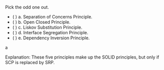 <panel header="{{ icon_Q_A }} Pick the odd one out">

<panel header="%%Prerequisites%%" expandable expanded>
  <panel src="../separationOfConcernsPrinciple/unit-inElsewhere-asFlat.md" boilerplate header="Principles: Separation of Concerns Principle" />
  <panel src="../solidPrinciples/unit-inElsewhere-asFlat.md" boilerplate header="Principles: SOLID Principles" />
</panel>

<p/>

<question>
Pick the odd one out.

- ( ) a. Separation of Concerns Principle.
- ( ) b. Open Closed Principle.
- ( ) c. Liskov Substitution Principle.
- ( ) d. Interface Segregation Principle.
- ( ) e. Dependency Inversion Principle.

<div slot="answer">

a

Explanation: These five principles make up the SOLID principles, but only if SCP is replaced by SRP.

</div>
</question>
</panel>
